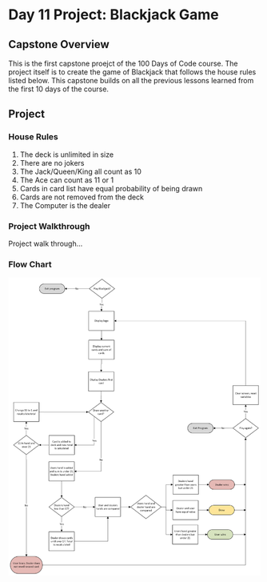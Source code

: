 # Day 11 Project: Blackjack Game
## Capstone Overview
This is the first capstone proejct of the 100 Days of Code course. The project itself is to create the game of Blackjack that follows the house rules listed below. This capstone builds on all the previous lessons learned from the first 10 days of the course.
## Project
### House Rules
1. The deck is unlimited in size
2. There are no jokers
3. The Jack/Queen/King all count as 10
4. The Ace can count as 11 or 1
5. Cards in card list have equal probability of being drawn
6. Cards are not removed from the deck
7. The Computer is the dealer
### Project Walkthrough
Project walk through...
### Flow Chart
![Blackjack Project Flowchart](../Images/Day11-BlackjackFlow.png)